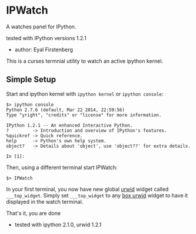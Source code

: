 # IPWatch 

A watches panel for IPython.

tested with IPython versions 1.2.1

* author: Eyal Firstenberg

This is a curses termnial utility to watch an active ipython kernel.

## Simple Setup

Start and ipython kernel with ``ipython kernel`` or ``ipython console``:

    $> ipython console
    Python 2.7.6 (default, Mar 22 2014, 22:59:56) 
    Type "yright", "credits" or "license" for more information.
    
    IPython 1.2.1 -- An enhanced Interactive Python.
    ?         -> Introduction and overview of IPython's features.
    %quickref -> Quick reference.
    help      -> Python's own help system.
    object?   -> Details about 'object', use 'object??' for extra details.
    
    In [1]: 

Then, using a different terminal start IPWatch:

    $> IPWatch

In your first terminal, you now have new global [urwid](http://urwid.org) widget called ``___top_widget``. Simply set ``___top_widget`` to any [box urwid](http://urwid.org/manual/widgets.html#box-flow-and-fixed-widgets) widget to have it displayed in the watch terminal.

That's it, you are done

* tested with ipython 2.1.0, urwid 1.2.1
